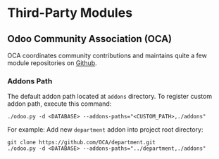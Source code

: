 # Third-Party Modules


## Odoo Community Association (OCA)

OCA coordinates community contributions and maintains quite a few module repositories on [Github](http://github.com/OCA).

### Addons Path

The default addon path located at `addons` directory. To register custom addon path, execute this command:
```
./odoo.py -d <DATABASE> --addons-paths="<CUSTOM_PATH>,./addons"
```

For example: Add new `department` addon into project root directory:
```
git clone https://github.com/OCA/department.git
./odoo.py -d <DATABASE> --addons-paths="../department,./addons"
```